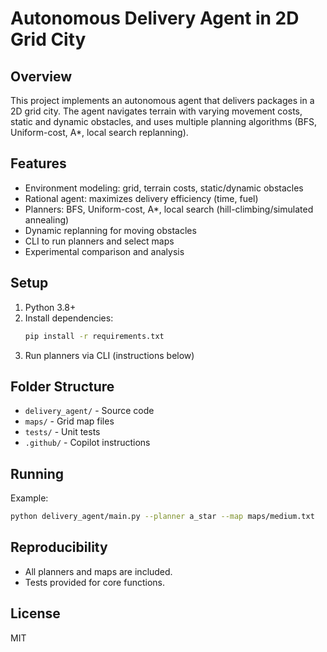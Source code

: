 # Autonomous Delivery Agent in 2D Grid City

## Overview
This project implements an autonomous agent that delivers packages in a 2D grid city. The agent navigates terrain with varying movement costs, static and dynamic obstacles, and uses multiple planning algorithms (BFS, Uniform-cost, A*, local search replanning).

## Features
- Environment modeling: grid, terrain costs, static/dynamic obstacles
- Rational agent: maximizes delivery efficiency (time, fuel)
- Planners: BFS, Uniform-cost, A*, local search (hill-climbing/simulated annealing)
- Dynamic replanning for moving obstacles
- CLI to run planners and select maps
- Experimental comparison and analysis

## Setup
1. Python 3.8+
2. Install dependencies:
   ```bash
   pip install -r requirements.txt
   ```
3. Run planners via CLI (instructions below)

## Folder Structure
- `delivery_agent/` - Source code
- `maps/` - Grid map files
- `tests/` - Unit tests
- `.github/` - Copilot instructions

## Running
Example:
```bash
python delivery_agent/main.py --planner a_star --map maps/medium.txt
```

## Reproducibility
- All planners and maps are included.
- Tests provided for core functions.

## License
MIT
